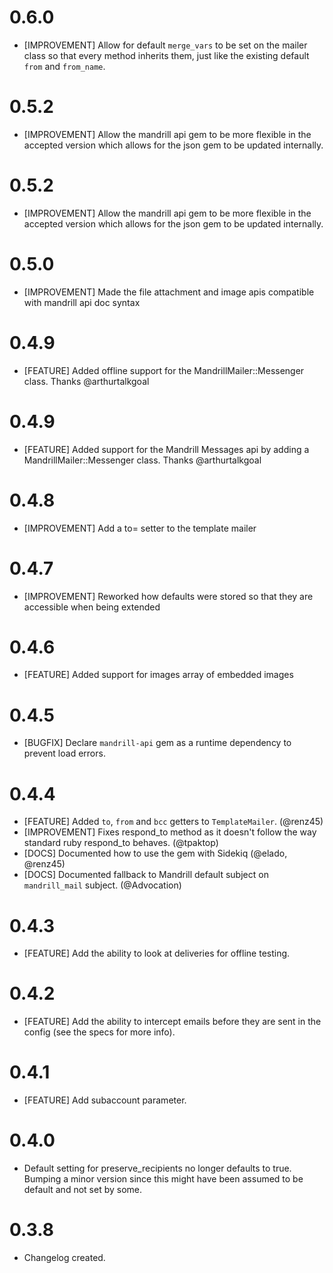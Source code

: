 # 0.6.0
- [IMPROVEMENT] Allow for default `merge_vars` to be set on the mailer class so that every method inherits them, just like the existing default `from` and `from_name`.

# 0.5.2
- [IMPROVEMENT] Allow the mandrill api gem to be more flexible in the accepted version
  which allows for the json gem to be updated internally.

# 0.5.2
- [IMPROVEMENT] Allow the mandrill api gem to be more flexible in the accepted version
  which allows for the json gem to be updated internally.

# 0.5.0
- [IMPROVEMENT] Made the file attachment and image apis compatible with mandrill api doc syntax

# 0.4.9
- [FEATURE] Added offline support for the MandrillMailer::Messenger class. Thanks @arthurtalkgoal

# 0.4.9
- [FEATURE] Added support for the Mandrill Messages api by adding a MandrillMailer::Messenger class. Thanks @arthurtalkgoal

# 0.4.8
- [IMPROVEMENT] Add a to= setter to the template mailer

# 0.4.7
- [IMPROVEMENT] Reworked how defaults were stored so that they are accessible when being extended

# 0.4.6
- [FEATURE] Added support for images array of embedded images

# 0.4.5
- [BUGFIX] Declare `mandrill-api` gem as a runtime dependency to prevent load errors.

# 0.4.4
- [FEATURE] Added `to`, `from` and `bcc` getters to `TemplateMailer`. (@renz45)
- [IMPROVEMENT] Fixes respond_to method as it doesn't follow the way standard ruby respond_to behaves. (@tpaktop)
- [DOCS] Documented how to use the gem with Sidekiq (@elado, @renz45)
- [DOCS] Documented fallback to Mandrill default subject on `mandrill_mail` subject. (@Advocation)

# 0.4.3
- [FEATURE] Add the ability to look at deliveries for offline testing.

# 0.4.2
- [FEATURE] Add the ability to intercept emails before they are sent in the config (see the specs for more info).

# 0.4.1
- [FEATURE] Add subaccount parameter.

# 0.4.0
- Default setting for preserve_recipients no longer defaults to true. Bumping a minor version since this might have been assumed to be default and not set by some.

# 0.3.8
- Changelog created.
